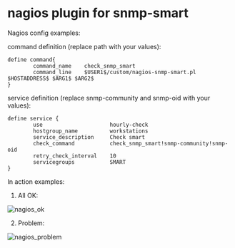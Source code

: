 # nagios plugin for snmp-smart

Nagios config examples:

command definition (replace path with your values):
```
define command{
        command_name    check_snmp_smart
        command_line    $USER1$/custom/nagios-snmp-smart.pl $HOSTADDRESS$ $ARG1$ $ARG2$
}
```

service definition (replace snmp-community and snmp-oid with your values):
```
define service {
        use                     hourly-check
        hostgroup_name          workstations
        service_description     Check smart
        check_command           check_snmp_smart!snmp-community!snmp-oid
        retry_check_interval    10
        servicegroups           SMART
}
```


In action examples:

1) All OK: 

![nagios_ok](https://github.com/sn-x/snmp-smart/raw/master/git-homepage/nagios_ok.png)

2) Problem:

![nagios_problem](https://github.com/sn-x/snmp-smart/raw/master/git-homepage/nagios_ok.png)


